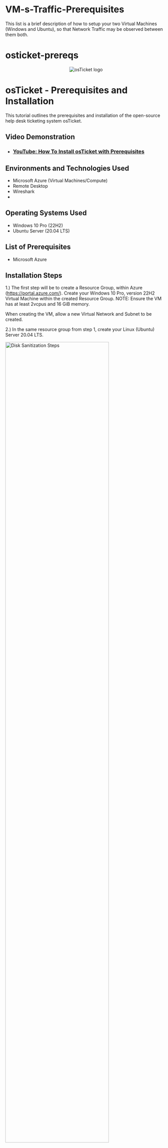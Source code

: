 # VM-s-Traffic-Prerequisites
This list is a brief description of how to setup your two Virtual Machines (Windows and Ubuntu), so that Network Traffic may be observed between them both.

# osticket-prereqs

<p align="center">
<img src="https://i.imgur.com/Clzj7Xs.png" alt="osTicket logo"/>
</p>

<h1>osTicket - Prerequisites and Installation</h1>
This tutorial outlines the prerequisites and installation of the open-source help desk ticketing system osTicket.<br />


<h2>Video Demonstration</h2>

- ### [YouTube: How To Install osTicket with Prerequisites](https://www.youtube.com)

<h2>Environments and Technologies Used</h2>

- Microsoft Azure (Virtual Machines/Compute)
- Remote Desktop
- Wireshark
- 

<h2>Operating Systems Used </h2>

- Windows 10 Pro</b> (22H2)
- Ubuntu Server</b> (20.04 LTS)

<h2>List of Prerequisites</h2>

- Microsoft Azure

<h2>Installation Steps</h2>

<p>

  
1.) The first step will be to create a Resource Group, within Azure (https://portal.azure.com/). Create your Windows 10 Pro, version 22H2 Virtual Machine within the created Resource Group. 
NOTE: Ensure the VM has at least 2vcpus and 16 GiB memory.

When creating the VM, allow a new Virtual Network and Subnet to be created.

2.) In the same resource group from step 1, create your Linux (Ubuntu) Server 20.04 LTS. 
  
    

<img src="https://i.imgur.com/oRPg6fI.png" height="80%" width="80%" alt="Disk Sanitization Steps"/>


<p>
Lorem ipsum dolor sit amet, consectetur adipiscing elit, sed do eiusmod tempor incididunt ut labore et dolore magna aliqua. Ut enim ad minim veniam, quis nostrud exercitation ullamco laboris nisi ut aliquip ex ea commodo consequat. Duis aute irure dolor in reprehenderit in voluptate velit esse cillum dolore eu fugiat nulla pariatur.
</p>
<br />

<p>
<img src="https://i.imgur.com/DJmEXEB.png" height="80%" width="80%" alt="Disk Sanitization Steps"/>
</p>
<p>
Lorem ipsum dolor sit amet, consectetur adipiscing elit, sed do eiusmod tempor incididunt ut labore et dolore magna aliqua. Ut enim ad minim veniam, quis nostrud exercitation ullamco laboris nisi ut aliquip ex ea commodo consequat. Duis aute irure dolor in reprehenderit in voluptate velit esse cillum dolore eu fugiat nulla pariatur.
</p>
<br />

<p>
<img src="https://i.imgur.com/DJmEXEB.png" height="80%" width="80%" alt="Disk Sanitization Steps"/>
</p>
<p>
Lorem ipsum dolor sit amet, consectetur adipiscing elit, sed do eiusmod tempor incididunt ut labore et dolore magna aliqua. Ut enim ad minim veniam, quis nostrud exercitation ullamco laboris nisi ut aliquip ex ea commodo consequat. Duis aute irure dolor in reprehenderit in voluptate velit esse cillum dolore eu fugiat nulla pariatur.
</p>
<br />
